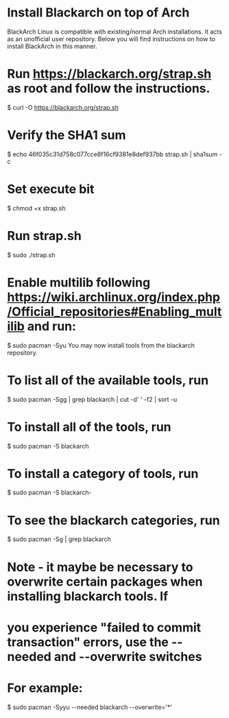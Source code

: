 
# Install Blackarch on top of Arch

BlackArch Linux is compatible with existing/normal Arch installations. It acts as an unofficial user repository. Below you will find instructions on how to install BlackArch in this manner.

# Run https://blackarch.org/strap.sh as root and follow the instructions.

$ curl -O https://blackarch.org/strap.sh
# Verify the SHA1 sum

$ echo 46f035c31d758c077cce8f16cf9381e8def937bb strap.sh | sha1sum -c
# Set execute bit

$ chmod +x strap.sh
# Run strap.sh

$ sudo ./strap.sh
# Enable multilib following https://wiki.archlinux.org/index.php/Official_repositories#Enabling_multilib and run:

$ sudo pacman -Syu
You may now install tools from the blackarch repository.
# To list all of the available tools, run

$ sudo pacman -Sgg | grep blackarch | cut -d' ' -f2 | sort -u
# To install all of the tools, run

$ sudo pacman -S blackarch
# To install a category of tools, run

$ sudo pacman -S blackarch-<category>
# To see the blackarch categories, run

$ sudo pacman -Sg | grep blackarch
# Note - it maybe be necessary to overwrite certain packages when installing blackarch tools. If
# you experience "failed to commit transaction" errors, use the --needed and --overwrite switches
# For example:

$ sudo pacman -Syyu --needed blackarch --overwrite='*'
